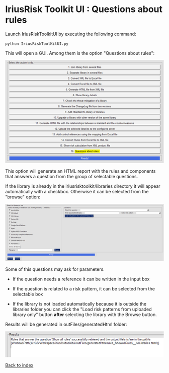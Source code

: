 IriusRisk Toolkit UI : Questions about rules
===================================================================    

Launch IriusRiskToolkitUI by executing the following command:    

``` 
python IriusRiskToolKitUI.py
```    

This will open a GUI. Among them is the option "Questions about rules":

![](attachments/1053327455/1053163555.png)

This option will generate an HTML report with the rules and components
that answers a question from the group of selectable questions.

If the library is already in the iriusrisktoolkit/libraries directory it
will appear automatically with a checkbox. Otherwise it can be selected
from the "browse" option:

![](attachments/1053327455/1052737600.png)

Some of this questions may ask for parameters.

-   If the question needs a reference it can be written in the input box

-   If the question is related to a risk pattern, it can be selected
    from the selectable box

-   If the library is not loaded automatically because it is outside the
    libraries folder you can click the "Load risk patterns from uploaded
    library only" button **after** selecting the library with the Browse
    button.

Results will be generated in outFiles/generatedHtml folder:

![](attachments/1053327455/1053196308.png)    

[Back to index](Readme.md)